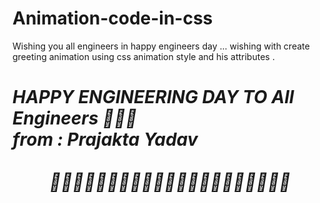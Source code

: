 # Animation-code-in-css
Wishing  you  all  engineers in happy engineers day ... wishing with create greeting animation using css animation  style and  his attributes . 

<!doctype html>
<html>
 <head>
<style>
@keyframes box{
  0%{
    width: 300px;
    height: 500px;
    left: 0px;
     }
  30%{
       width: 300px;
       height: 400px;
       background-color: red;
       
     }
     
  40%{
    width: 800px;
    height: 300px;
    background-color: green;  
    
  }
  50%{
       height: 400px;
       width: 600px;
       background-color: orange;
     
              
     }
  
  60%{
       height: 400px;
       width: 600px;
       background-color: pink;
       left : 100px; 
              
     }
     
     70%{
       height: 400px;
       width: 700px;
       background-color: aqua;
    ; 
              
     }
     
   80%{
     
     height: 800px;
     width: 2000px;
     background-color: aquamarine;
      }
   
     
   90%{
     
     height: 600px; 
     width: 1500px; 
     background-color : yellow;
       }
  100%{
       width: 1000px;
       height: 400px;
       background-color: black;
       
     }
}

div{
  height: 300px;
  width: 300px;
  position: Absolute;  
  background-color: blue;
  animation-name: box;
  animation-duration: 2s;
  animation-delay: 2s;
  animation-timing-function : infinite;
  animation-iteration-count: 20;
  animation-direction : alternate-reverse;  
}

</style >
</head>
 <body> 
  <div> 
   <h1><i>HAPPY ENGINEERING DAY TO All Engineers 🥳🥳🥳<br> from : Prajakta Yadav <br> <br> </i> 
    <center> 
     <i>🎈🎈🎈🎈🎈🎈🎈🎊🎊🎊🎊🎊🎊🎊🎈🎈🎈🎈🎈🎈🎈</i> 
    </center></h1> 
  </div> 
 </body>
</html>
